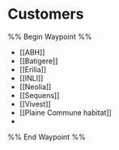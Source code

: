 # Customers
%% Begin Waypoint %%
- [[ABH]]
- [[Batigere]]
- [[Erilia]]
- [[INLI]]
- [[Neolia]]
- [[Sequens]]
- [[Vivest]]
- [[Plaine Commune habitat]]
- 

%% End Waypoint %%